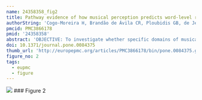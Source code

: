 ```yaml
---
name: 24358358_fig2
title: Pathway evidence of how musical perception predicts word-level reading ability in children with reading difficulties.
authorString: 'Cogo-Moreira H, Brandão de Ávila CR, Ploubidis GB, de Jesus Mari J.'
pmcid: PMC3866178
pmid: '24358358'
abstract: 'OBJECTIVE: To investigate whether specific domains of musical perception (temporal and melodic domains) predict the word-level reading skills of eight- to ten-year-old children (n = 235) with reading difficulties, normal quotient of intelligence, and no previous exposure to music education classes. METHOD: A general-specific solution of the Montreal Battery of Evaluation of Amusia (MBEA), which underlies a musical perception construct and is constituted by three latent factors (the general, temporal, and the melodic domain), was regressed on word-level reading skills (rate of correct isolated words/non-words read per minute). RESULTS: General and melodic latent domains predicted word-level reading skills.'
doi: 10.1371/journal.pone.0084375
thumb_url: 'http://europepmc.org/articles/PMC3866178/bin/pone.0084375.g002.gif'
figure_no: 2
tags:
  - eupmc
  - figure
---
```

<img src='http://europepmc.org/articles/PMC3866178/bin/pone.0084375.g002.jpg' style='max-height: 300px'>
### Figure 2
<p style='font-size: 10px;'><title>Integrative model with standardised coefficients.</title></p>